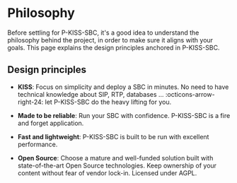 # Philosophy

Before settling for P-KISS-SBC, it's a good idea to understand the
philosophy behind the project, in order to make sure it aligns with your goals.
This page explains the design principles anchored in P-KISS-SBC.

## Design principles

- __KISS__: Focus on simplicity and deploy a SBC in minutes.
  No need to have technical knowledge about SIP, RTP, databases ...
  :octicons-arrow-right-24: let P-KISS-SBC do the heavy lifting for you.

- __Made to be reliable__: Run your SBC with confidence. P-KISS-SBC is a fire and forget application.

- __Fast and lightweight__: P-KISS-SBC is built to be run with excellent performance.

- __Open Source__: Choose a mature and well-funded
  solution built with state-of-the-art Open Source technologies. Keep ownership
  of your content without fear of vendor lock-in. Licensed under AGPL.

